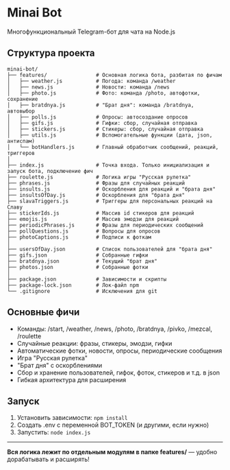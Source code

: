 # Minai Bot

Многофункциональный Telegram-бот для чата на Node.js

## Структура проекта

```
minai-bot/
├── features/                # Основная логика бота, разбитая по фичам
│   ├── weather.js           # Погода: команда /weather
│   ├── news.js              # Новости: команда /news
│   ├── photo.js             # Фото: команда /photo, автофотки, сохранение
│   ├── bratdnya.js          # "Брат дня": команда /bratdnya, автовыбор
│   ├── polls.js             # Опросы: автосоздание опросов
│   ├── gifs.js              # Гифки: сбор, случайная отправка
│   ├── stickers.js          # Стикеры: сбор, случайная отправка
│   ├── utils.js             # Вспомогательные функции (дата, json, антиспам)
│   └── botHandlers.js       # Главный обработчик сообщений, реакций, триггеров
│
├── index.js                 # Точка входа. Только инициализация и запуск бота, подключение фич
├── roulette.js              # Логика игры "Русская рулетка"
├── phrases.js               # Фразы для случайных реакций
├── insults.js               # Оскорбления для реакций и "брата дня"
├── insultsOfDay.js          # Оскорбления для "брата дня"
├── slavaTriggers.js         # Триггеры для персональных реакций на Славу
├── stickerIds.js            # Массив id стикеров для реакций
├── emojis.js                # Массив эмодзи для реакций
├── periodicPhrases.js       # Фразы для периодических сообщений
├── pollQuestions.js         # Вопросы для опросов
├── photoCaptions.js         # Подписи к фоткам
│
├── usersOfDay.json          # Список пользователей для "брата дня"
├── gifs.json                # Собранные гифки
├── bratdnya.json            # Текущий "брат дня"
├── photos.json              # Собранные фотки
│
├── package.json             # Зависимости и скрипты
├── package-lock.json        # Лок-файл npm
└── .gitignore               # Исключения для git
```

## Основные фичи
- Команды: /start, /weather, /news, /photo, /bratdnya, /pivko, /mezcal, /roulette
- Случайные реакции: фразы, стикеры, эмодзи, гифки
- Автоматические фотки, новости, опросы, периодические сообщения
- Игра "Русская рулетка"
- "Брат дня" с оскорблениями
- Сбор и хранение пользователей, гифок, фоток, стикеров и т.д. в json
- Гибкая архитектура для расширения

## Запуск
1. Установить зависимости: `npm install`
2. Создать .env с переменной BOT_TOKEN (и другими, если нужно)
3. Запустить: `node index.js`

---

**Вся логика лежит по отдельным модулям в папке features/** — удобно дорабатывать и расширять! 